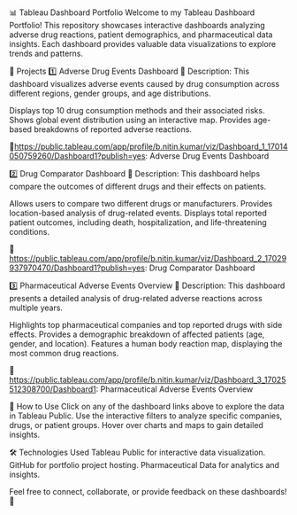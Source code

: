 
📊 Tableau Dashboard Portfolio
Welcome to my Tableau Dashboard Portfolio! This repository showcases interactive dashboards analyzing adverse drug reactions, patient demographics, and pharmaceutical data insights. Each dashboard provides valuable data visualizations to explore trends and patterns.

🚀 Projects
1️⃣ Adverse Drug Events Dashboard
📌 Description:
This dashboard visualizes adverse events caused by drug consumption across different regions, gender groups, and age distributions.

Displays top 10 drug consumption methods and their associated risks.
Shows global event distribution using an interactive map.
Provides age-based breakdowns of reported adverse reactions.

🔗https://public.tableau.com/app/profile/b.nitin.kumar/viz/Dashboard_1_17014050759260/Dashboard1?publish=yes: Adverse Drug Events Dashboard

2️⃣ Drug Comparator Dashboard
📌 Description:
This dashboard helps compare the outcomes of different drugs and their effects on patients.

Allows users to compare two different drugs or manufacturers.
Provides location-based analysis of drug-related events.
Displays total reported patient outcomes, including death, hospitalization, and life-threatening conditions.

🔗 https://public.tableau.com/app/profile/b.nitin.kumar/viz/Dashboard_2_17029937970470/Dashboard1?publish=yes: Drug Comparator Dashboard

3️⃣ Pharmaceutical Adverse Events Overview
📌 Description:
This dashboard presents a detailed analysis of drug-related adverse reactions across multiple years.

Highlights top pharmaceutical companies and top reported drugs with side effects.
Provides a demographic breakdown of affected patients (age, gender, and location).
Features a human body reaction map, displaying the most common drug reactions.

🔗 https://public.tableau.com/app/profile/b.nitin.kumar/viz/Dashboard_3_17025512308700/Dashboard1: Pharmaceutical Adverse Events Overview

📌 How to Use
Click on any of the dashboard links above to explore the data in Tableau Public.
Use the interactive filters to analyze specific companies, drugs, or patient groups.
Hover over charts and maps to gain detailed insights.

🛠 Technologies Used
Tableau Public for interactive data visualization.
GitHub for portfolio project hosting.
Pharmaceutical Data for analytics and insights.

Feel free to connect, collaborate, or provide feedback on these dashboards! 🚀

